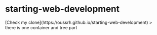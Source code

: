 # starting-web-development
<Enter>
[Check my clone](https://oussrh.github.io/starting-web-development)
<Enter> 
> there is one container and tree part
 
